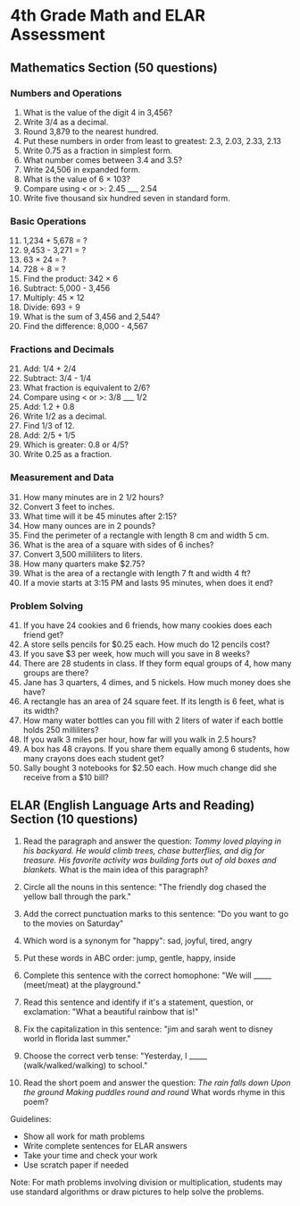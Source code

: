 # 4th Grade Math and ELAR Assessment

## Mathematics Section (50 questions)

### Numbers and Operations
1. What is the value of the digit 4 in 3,456?
2. Write 3/4 as a decimal.
3. Round 3,879 to the nearest hundred.
4. Put these numbers in order from least to greatest: 2.3, 2.03, 2.33, 2.13
5. Write 0.75 as a fraction in simplest form.
6. What number comes between 3.4 and 3.5?
7. Write 24,506 in expanded form.
8. What is the value of 6 × 103?
9. Compare using < or >: 2.45 ___ 2.54
10. Write five thousand six hundred seven in standard form.

### Basic Operations
11. 1,234 + 5,678 = ?
12. 9,453 - 3,271 = ?
13. 63 × 24 = ?
14. 728 ÷ 8 = ?
15. Find the product: 342 × 6
16. Subtract: 5,000 - 3,456
17. Multiply: 45 × 12
18. Divide: 693 ÷ 9
19. What is the sum of 3,456 and 2,544?
20. Find the difference: 8,000 - 4,567

### Fractions and Decimals
21. Add: 1/4 + 2/4
22. Subtract: 3/4 - 1/4
23. What fraction is equivalent to 2/6?
24. Compare using < or >: 3/8 ___ 1/2
25. Add: 1.2 + 0.8
26. Write 1/2 as a decimal.
27. Find 1/3 of 12.
28. Add: 2/5 + 1/5
29. Which is greater: 0.8 or 4/5?
30. Write 0.25 as a fraction.

### Measurement and Data
31. How many minutes are in 2 1/2 hours?
32. Convert 3 feet to inches.
33. What time will it be 45 minutes after 2:15?
34. How many ounces are in 2 pounds?
35. Find the perimeter of a rectangle with length 8 cm and width 5 cm.
36. What is the area of a square with sides of 6 inches?
37. Convert 3,500 milliliters to liters.
38. How many quarters make $2.75?
39. What is the area of a rectangle with length 7 ft and width 4 ft?
40. If a movie starts at 3:15 PM and lasts 95 minutes, when does it end?

### Problem Solving
41. If you have 24 cookies and 6 friends, how many cookies does each friend get?
42. A store sells pencils for $0.25 each. How much do 12 pencils cost?
43. If you save $3 per week, how much will you save in 8 weeks?
44. There are 28 students in class. If they form equal groups of 4, how many groups are there?
45. Jane has 3 quarters, 4 dimes, and 5 nickels. How much money does she have?
46. A rectangle has an area of 24 square feet. If its length is 6 feet, what is its width?
47. How many water bottles can you fill with 2 liters of water if each bottle holds 250 milliliters?
48. If you walk 3 miles per hour, how far will you walk in 2.5 hours?
49. A box has 48 crayons. If you share them equally among 6 students, how many crayons does each student get?
50. Sally bought 3 notebooks for $2.50 each. How much change did she receive from a $10 bill?

## ELAR (English Language Arts and Reading) Section (10 questions)

1. Read the paragraph and answer the question:
   *Tommy loved playing in his backyard. He would climb trees, chase butterflies, and dig for treasure. His favorite activity was building forts out of old boxes and blankets.*
   What is the main idea of this paragraph?

2. Circle all the nouns in this sentence:
   "The friendly dog chased the yellow ball through the park."

3. Add the correct punctuation marks to this sentence:
   "Do you want to go to the movies on Saturday"

4. Which word is a synonym for "happy":
   sad, joyful, tired, angry

5. Put these words in ABC order:
   jump, gentle, happy, inside

6. Complete this sentence with the correct homophone:
   "We will _____ (meet/meat) at the playground."

7. Read this sentence and identify if it's a statement, question, or exclamation:
   "What a beautiful rainbow that is!"

8. Fix the capitalization in this sentence:
   "jim and sarah went to disney world in florida last summer."

9. Choose the correct verb tense:
   "Yesterday, I _____ (walk/walked/walking) to school."

10. Read the short poem and answer the question:
    *The rain falls down
    Upon the ground
    Making puddles round and round*
    What words rhyme in this poem?

Guidelines:
- Show all work for math problems
- Write complete sentences for ELAR answers
- Take your time and check your work
- Use scratch paper if needed

Note: For math problems involving division or multiplication, students may use standard algorithms or draw pictures to help solve the problems.
